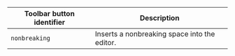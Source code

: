 | Toolbar button identifier | Description                                  |
| ------------------------- | -------------------------------------------- |
| `nonbreaking`             | Inserts a nonbreaking space into the editor. |